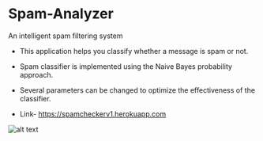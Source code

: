 # Spam-Analyzer
An intelligent spam filtering system
- This application helps you classify whether a message is spam or not.
- Spam classifier is implemented using the Naive Bayes probability approach.
- Several parameters can be changed to optimize the effectiveness of the classifier.

- Link- https://spamcheckerv1.herokuapp.com

![alt text](https://user-images.githubusercontent.com/26934447/57192158-e9a9e780-6f4a-11e9-88fd-fe93747911a9.gif)


